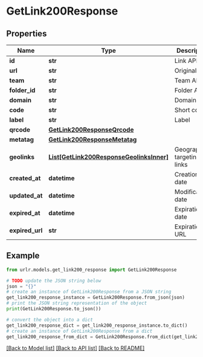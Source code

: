 # GetLink200Response


## Properties

Name | Type | Description | Notes
------------ | ------------- | ------------- | -------------
**id** | **str** | Link API ID | [optional] 
**url** | **str** | Original URL | [optional] 
**team** | **str** | Team API ID | [optional] 
**folder_id** | **str** | Folder API ID | [optional] 
**domain** | **str** | Domain | [optional] 
**code** | **str** | Short code | [optional] 
**label** | **str** | Label | [optional] 
**qrcode** | [**GetLink200ResponseQrcode**](GetLink200ResponseQrcode.md) |  | [optional] 
**metatag** | [**GetLink200ResponseMetatag**](GetLink200ResponseMetatag.md) |  | [optional] 
**geolinks** | [**List[GetLink200ResponseGeolinksInner]**](GetLink200ResponseGeolinksInner.md) | Geographical targeting links | [optional] 
**created_at** | **datetime** | Creation date | [optional] 
**updated_at** | **datetime** | Modification date | [optional] 
**expired_at** | **datetime** | Expiration date | [optional] 
**expired_url** | **str** | Expiration URL | [optional] 

## Example

```python
from urlr.models.get_link200_response import GetLink200Response

# TODO update the JSON string below
json = "{}"
# create an instance of GetLink200Response from a JSON string
get_link200_response_instance = GetLink200Response.from_json(json)
# print the JSON string representation of the object
print(GetLink200Response.to_json())

# convert the object into a dict
get_link200_response_dict = get_link200_response_instance.to_dict()
# create an instance of GetLink200Response from a dict
get_link200_response_from_dict = GetLink200Response.from_dict(get_link200_response_dict)
```
[[Back to Model list]](../README.md#documentation-for-models) [[Back to API list]](../README.md#documentation-for-api-endpoints) [[Back to README]](../README.md)


